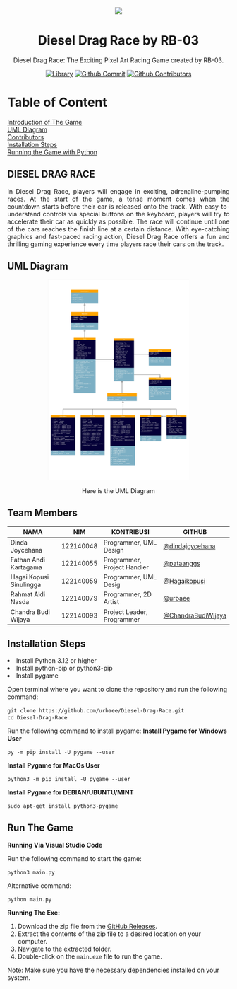 <div align="center">
<img src="images/icon.png" style="width: 320px;"/>
<h1> Diesel Drag Race by RB-03 </h1>

Diesel Drag Race: The Exciting Pixel Art Racing Game created by RB-03.

[![Library](https://img.shields.io/badge/pygame-orange)](#)
[![Github Commit](https://img.shields.io/github/commit-activity/m/urbaee/Diesel-Drag-Race)](#)
[![Github Contributors](https://img.shields.io/badge/all_contributors-5-orange.svg)](#)
</div>

# Table of Content
[Introduction of The Game](#Diesel-Drag-Race) <br>
[UML Diagram](#Uml-Diagram) <br>
[Contributors](#Team-Members) <br>
[Installation Steps](#Installation-Steps) <br>
[Running the Game with Python](#Run-The-Game) <br>


## DIESEL DRAG RACE
<div align="justify">
<p>In Diesel Drag Race, players will engage in exciting, adrenaline-pumping races. At the start of the game, a tense moment comes when the countdown starts before their car is released onto the track. With easy-to-understand controls via special buttons on the keyboard, players will try to accelerate their car as quickly as possible. The race will continue until one of the cars reaches the finish line at a certain distance. With eye-catching graphics and fast-paced racing action, Diesel Drag Race offers a fun and thrilling gaming experience every time players race their cars on the track.</p>
</div>

## UML Diagram
<div align="center">
<img src="images/UML.jpg" style="width: 320px;"/>
<p>Here is the UML Diagram</p>
</div>

## Team Members
<div align="center">

|   **NAMA**|**NIM**   | **KONTRIBUSI**  |**GITHUB**|
| ------------ | ------------ | ------------ | ------------ | 
| Dinda Joycehana | 122140048  | Programmer, UML Design  | [@dindajoycehana](https://github.com/dindajoycehana)|
| Fathan Andi Kartagama | 122140055   |Programmer, Project Handler    |[@pataanggs](https://github.com/pataanggs)|
| Hagai Kopusi Sinulingga  | 122140059  | Programmer, UML Desig  |[@Hagaikopusi](https://github.com/Hagaikopusi)|
| Rahmat Aldi Nasda | 122140079 | Programmer, 2D Artist|  [@urbaee](https://github.com/urbaee)|
| Chandra Budi Wijaya  | 122140093  | Project Leader, Programmer  | [@ChandraBudiWijaya](https://github.com/ChandraBudiWijaya)|

</div>

## Installation Steps
<li> Install Python 3.12 or higher</li>
<li> Install python-pip or python3-pip</li>
<li> Install pygame</li>

Open terminal where you want to clone the repository and run the following command:
```
git clone https://github.com/urbaee/Diesel-Drag-Race.git
cd Diesel-Drag-Race
```
Run the following command to install pygame:
**Install Pygame for Windows User**
```
py -m pip install -U pygame --user
```
**Install Pygame for MacOs User**
```
python3 -m pip install -U pygame --user
```
**Install Pygame for DEBIAN/UBUNTU/MINT**
```
sudo apt-get install python3-pygame
```

## Run The Game
**Running Via Visual Studio Code**

Run the following command to start the game:
```
python3 main.py
```
Alternative command:
```
python main.py
```
**Running The Exe:**
1. Download the zip file from the [GitHub Releases](https://github.com/urbaee/Diesel-Drag-Race/releases).
2. Extract the contents of the zip file to a desired location on your computer.
3. Navigate to the extracted folder.
4. Double-click on the `main.exe` file to run the game.

Note: Make sure you have the necessary dependencies installed on your system.
